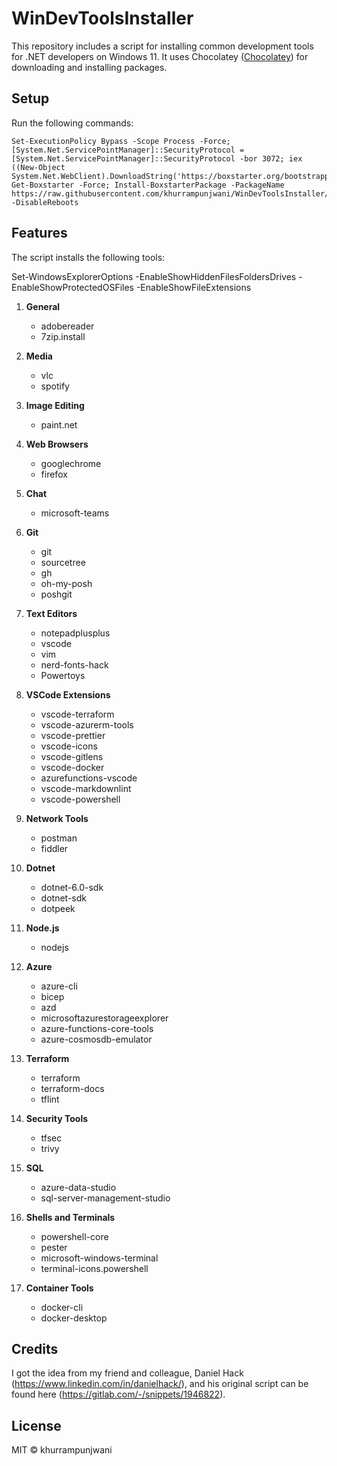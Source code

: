 # WinDevToolsInstaller

This repository includes a script for installing common development tools for .NET developers on Windows 11. It uses Chocolatey ([Chocolatey](https://chocolatey.org/)) for downloading and installing packages.

## Setup

Run the following commands:

```pwsh
Set-ExecutionPolicy Bypass -Scope Process -Force; [System.Net.ServicePointManager]::SecurityProtocol = [System.Net.ServicePointManager]::SecurityProtocol -bor 3072; iex ((New-Object System.Net.WebClient).DownloadString('https://boxstarter.org/bootstrapper.ps1')); Get-Boxstarter -Force; Install-BoxstarterPackage -PackageName https://raw.githubusercontent.com/khurrampunjwani/WinDevToolsInstaller/main/WinDevTools.txt -DisableReboots
```

## Features

The script installs the following tools:

Set-WindowsExplorerOptions -EnableShowHiddenFilesFoldersDrives -EnableShowProtectedOSFiles -EnableShowFileExtensions

1. **General**
   - adobereader
   - 7zip.install

2. **Media**
   - vlc
   - spotify

3. **Image Editing**
   - paint.net

4. **Web Browsers**
   - googlechrome
   - firefox

5. **Chat**
   - microsoft-teams

6. **Git**
   - git
   - sourcetree
   - gh
   - oh-my-posh
   - poshgit

7. **Text Editors**
   - notepadplusplus
   - vscode
   - vim
   - nerd-fonts-hack
   - Powertoys

8. **VSCode Extensions**
   - vscode-terraform
   - vscode-azurerm-tools
   - vscode-prettier
   - vscode-icons
   - vscode-gitlens
   - vscode-docker
   - azurefunctions-vscode
   - vscode-markdownlint
   - vscode-powershell

9. **Network Tools**
   - postman
   - fiddler

10. **Dotnet**
    - dotnet-6.0-sdk
    - dotnet-sdk
    - dotpeek

11. **Node.js**
    - nodejs

12. **Azure**
    - azure-cli
    - bicep
    - azd
    - microsoftazurestorageexplorer
    - azure-functions-core-tools
    - azure-cosmosdb-emulator

13. **Terraform**
    - terraform
    - terraform-docs
    - tflint

14. **Security Tools**
    - tfsec
    - trivy

15. **SQL**
    - azure-data-studio
    - sql-server-management-studio

16. **Shells and Terminals**
    - powershell-core
    - pester
    - microsoft-windows-terminal
    - terminal-icons.powershell

17. **Container Tools**
    - docker-cli
    - docker-desktop

## Credits

I got the idea from my friend and colleague, Daniel Hack (<https://www.linkedin.com/in/danielhack/>), and his original script can be found here (<https://gitlab.com/-/snippets/1946822>).

## License

MIT © khurrampunjwani
